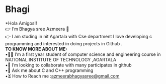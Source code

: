 # Bhagi 
*Hola Amigos!!    
👉  I’m Bhagya sree Azmeera  👋                                                             
👉 I am studing in nit Agartala with Cse department I love developing c programming and interested in doing projects  in Github .                                                   
**TO KNOW MORE ABOUT ME:**                                             
•👩‍🎓    I’m a first year student of computer science and engineering course in NATIONAL INSTITUTE OF TECHNOLOGY ,AGARTALA                                             
•🤝   I’m looking to collaborate with many participates in github                                
•📢  Ask me about C and C++ programming 	                                
•⏳ How to Reach me  :azmeerabhagyasree@gmail.com                                
